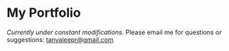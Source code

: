 # My Portfolio 

*Currently under constant modifications.* Please email me for questions or suggestions: tanyaleepr@gmail.com
